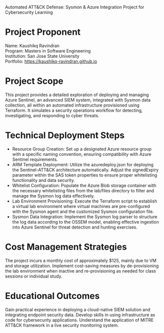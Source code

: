 Automated ATT&CK Defense: Sysmon & Azure Integration Project for Cybersecurity Learning

# Project Proponent
Name: Kaushikq Ravindran <br />
Program: Masters in Software Engineering <br />
Institution: San Jose State University <br />
Portfolio: https://kaushikq-ravindran.github.io

# Project Scope
This project provides a detailed exploration of deploying and managing Azure Sentinel, an advanced SIEM system, integrated with Sysmon data collection, all within an automated infrastructure provisioned using Terraform. It simulates a security operations workflow for detecting, investigating, and responding to cyber threats.

# Technical Deployment Steps
- Resource Group Creation: Set up a designated Azure resource group with a specific naming convention, ensuring compatibility with Azure Sentinel requirements.
- ARM Template Deployment: Utilize the azuredeploy.json for deploying the Sentinel-ATT&CK architecture automatically. Adjust the signedExpiry parameter within the SAS token properties to ensure proper whitelisting functionality and data security.
- Whitelist Configuration: Populate the Azure Blob storage container with the necessary whitelisting files from the lab/files directory to filter and manage the Sysmon log data effectively.
- Lab Environment Provisioning: Execute the Terraform script to establish a virtual lab environment where virtual machines are pre-configured with the Sysmon agent and the customized Sysmon configuration file.
- Sysmon Data Integration: Implement the Sysmon log parser to structure the log data according to the OSSEM model, enabling effective ingestion into Azure Sentinel for threat detection and hunting exercises.

# Cost Management Strategies
The project incurs a monthly cost of approximately $125, mainly due to VM and storage utilization.
Implement cost-saving measures by de-provisioning the lab environment when inactive and re-provisioning as needed for class sessions or individual study.

# Educational Outcomes
Gain practical experience in deploying a cloud-native SIEM solution and integrating endpoint security data.
Develop skills in using infrastructure as code for cybersecurity applications.
Understand the application of MITRE ATT&CK framework in a live security monitoring system.

